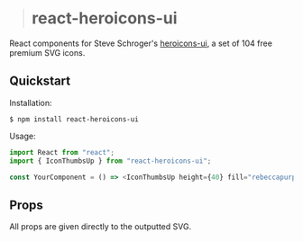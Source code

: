 > # react-heroicons-ui

React components for Steve Schroger's
[heroicons-ui](https://github.com/sschoger/heroicons-ui), a set of 104 free
premium SVG icons.

## Quickstart

Installation:

```
$ npm install react-heroicons-ui
```

Usage:

```js
import React from "react";
import { IconThumbsUp } from "react-heroicons-ui";

const YourComponent = () => <IconThumbsUp height={40} fill="rebeccapurple" />;
```

## Props

All props are given directly to the outputted SVG.
